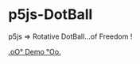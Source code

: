 # p5js-DotBall
p5js => Rotative DotBall...of Freedom !

[.oO° Demo °Oo.](https://captainfurax.github.io/p5js-DotBall/)
